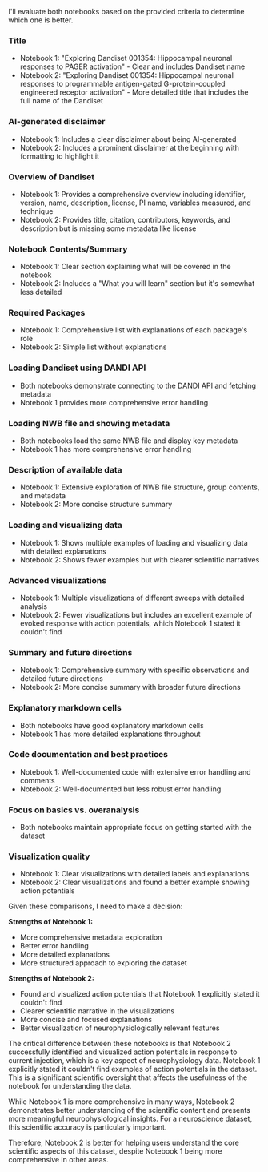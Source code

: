 I'll evaluate both notebooks based on the provided criteria to determine which one is better.

### Title
- Notebook 1: "Exploring Dandiset 001354: Hippocampal neuronal responses to PAGER activation" - Clear and includes Dandiset name
- Notebook 2: "Exploring Dandiset 001354: Hippocampal neuronal responses to programmable antigen-gated G-protein-coupled engineered receptor activation" - More detailed title that includes the full name of the Dandiset

### AI-generated disclaimer
- Notebook 1: Includes a clear disclaimer about being AI-generated
- Notebook 2: Includes a prominent disclaimer at the beginning with formatting to highlight it

### Overview of Dandiset
- Notebook 1: Provides a comprehensive overview including identifier, version, name, description, license, PI name, variables measured, and technique
- Notebook 2: Provides title, citation, contributors, keywords, and description but is missing some metadata like license

### Notebook Contents/Summary
- Notebook 1: Clear section explaining what will be covered in the notebook
- Notebook 2: Includes a "What you will learn" section but it's somewhat less detailed

### Required Packages
- Notebook 1: Comprehensive list with explanations of each package's role
- Notebook 2: Simple list without explanations

### Loading Dandiset using DANDI API
- Both notebooks demonstrate connecting to the DANDI API and fetching metadata
- Notebook 1 provides more comprehensive error handling

### Loading NWB file and showing metadata
- Both notebooks load the same NWB file and display key metadata
- Notebook 1 has more comprehensive error handling

### Description of available data
- Notebook 1: Extensive exploration of NWB file structure, group contents, and metadata
- Notebook 2: More concise structure summary

### Loading and visualizing data
- Notebook 1: Shows multiple examples of loading and visualizing data with detailed explanations
- Notebook 2: Shows fewer examples but with clearer scientific narratives

### Advanced visualizations
- Notebook 1: Multiple visualizations of different sweeps with detailed analysis
- Notebook 2: Fewer visualizations but includes an excellent example of evoked response with action potentials, which Notebook 1 stated it couldn't find

### Summary and future directions
- Notebook 1: Comprehensive summary with specific observations and detailed future directions
- Notebook 2: More concise summary with broader future directions

### Explanatory markdown cells
- Both notebooks have good explanatory markdown cells
- Notebook 1 has more detailed explanations throughout

### Code documentation and best practices
- Notebook 1: Well-documented code with extensive error handling and comments
- Notebook 2: Well-documented but less robust error handling

### Focus on basics vs. overanalysis
- Both notebooks maintain appropriate focus on getting started with the dataset

### Visualization quality
- Notebook 1: Clear visualizations with detailed labels and explanations
- Notebook 2: Clear visualizations and found a better example showing action potentials

Given these comparisons, I need to make a decision:

**Strengths of Notebook 1:**
- More comprehensive metadata exploration
- Better error handling
- More detailed explanations
- More structured approach to exploring the dataset

**Strengths of Notebook 2:**
- Found and visualized action potentials that Notebook 1 explicitly stated it couldn't find
- Clearer scientific narrative in the visualizations
- More concise and focused explanations
- Better visualization of neurophysiologically relevant features

The critical difference between these notebooks is that Notebook 2 successfully identified and visualized action potentials in response to current injection, which is a key aspect of neurophysiology data. Notebook 1 explicitly stated it couldn't find examples of action potentials in the dataset. This is a significant scientific oversight that affects the usefulness of the notebook for understanding the data.

While Notebook 1 is more comprehensive in many ways, Notebook 2 demonstrates better understanding of the scientific content and presents more meaningful neurophysiological insights. For a neuroscience dataset, this scientific accuracy is particularly important.

Therefore, Notebook 2 is better for helping users understand the core scientific aspects of this dataset, despite Notebook 1 being more comprehensive in other areas.